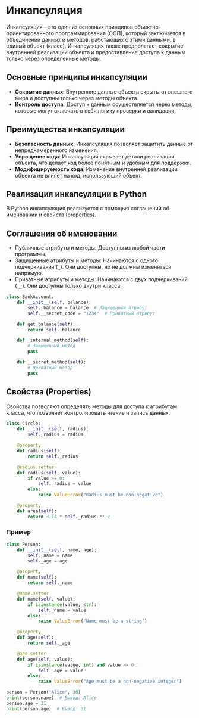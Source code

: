 # Инкапсуляция
Инкапсуляция – это один из основных принципов объектно-ориентированного программирования (ООП), который заключается в объединении данных и методов, работающих с этими данными, в единый объект (класс). Инкапсуляция также предполагает сокрытие внутренней реализации объекта и предоставление доступа к данным только через определенные методы.

## Основные принципы инкапсуляции
- **Сокрытие данных**: Внутренние данные объекта скрыты от внешнего мира и доступны только через методы объекта.
- **Контроль доступа**: Доступ к данным осуществляется через методы, которые могут включать в себя логику проверки и валидации.
## Преимущества инкапсуляции
- **Безопасность данных**: Инкапсуляция позволяет защитить данные от непреднамеренного изменения.
- **Упрощение кода**: Инкапсуляция скрывает детали реализации объекта, что делает код более понятным и удобным для поддержки.
- **Модифицируемость кода**: Изменение внутренней реализации объекта не влияет на код, использующий объект.
## Реализация инкапсуляции в Python
В Python инкапсуляция реализуется с помощью соглашений об именовании и свойств (properties).

## Соглашения об именовании
- Публичные атрибуты и методы: Доступны из любой части программы.
- Защищенные атрибуты и методы: Начинаются с одного подчеркивания (`_`). Они доступны, но не должны изменяться напрямую.
- Приватные атрибуты и методы: Начинаются с двух подчеркиваний (`__`). Они доступны только внутри класса.
```Python
class BankAccount:
    def __init__(self, balance):
        self._balance = balance  # Защищенный атрибут
        self.__secret_code = "1234"  # Приватный атрибут

    def get_balance(self):
        return self._balance

    def _internal_method(self):
        # Защищенный метод
        pass

    def __secret_method(self):
        # Приватный метод
        pass
```
## Свойства (Properties)
Свойства позволяют определять методы для доступа к атрибутам класса, что позволяет контролировать чтение и запись данных.

```Python
class Circle:
    def __init__(self, radius):
        self._radius = radius

    @property
    def radius(self):
        return self._radius

    @radius.setter
    def radius(self, value):
        if value >= 0:
            self._radius = value
        else:
            raise ValueError("Radius must be non-negative")

    @property
    def area(self):
        return 3.14 * self._radius ** 2
```
### Пример
```Python
class Person:
    def __init__(self, name, age):
        self._name = name
        self._age = age

    @property
    def name(self):
        return self._name

    @name.setter
    def name(self, value):
        if isinstance(value, str):
            self._name = value
        else:
            raise ValueError("Name must be a string")

    @property
    def age(self):
        return self._age

    @age.setter
    def age(self, value):
        if isinstance(value, int) and value >= 0:
            self._age = value
        else:
            raise ValueError("Age must be a non-negative integer")

person = Person("Alice", 30)
print(person.name)  # Вывод: Alice
person.age = 31
print(person.age)  # Вывод: 31
```